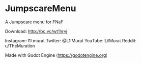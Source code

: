 # JumpscareMenu
A Jumpscare menu for FNaF

Download: http://bc.vc/wt1hrvj

Instagram: l1l.murat
Twitter: @L1lMurat
YouTube: LilMurat
Reddit: u/TheMuration

Made with Godot Engine (https://godotengine.org)
